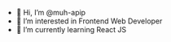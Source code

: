 - 👋 Hi, I’m @muh-apip
- 👀 I’m interested in Frontend Web Developer
- 🌱 I’m currently learning React JS

<!---
muh-apip/muh-apip is a ✨ special ✨ repository because its `README.md` (this file) appears on your GitHub profile.
You can click the Preview link to take a look at your changes.
--->

